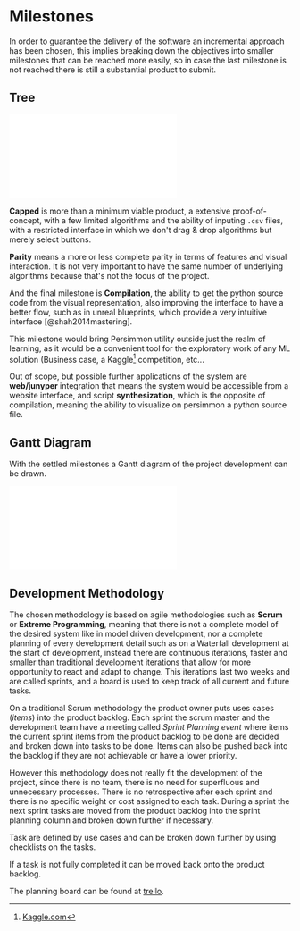 Milestones
==========

In order to guarantee the delivery of the software an incremental approach
has been chosen, this implies breaking down the objectives into
smaller milestones that can be reached more easily, so in case the last
milestone is not reached there is still a substantial product to submit.


Tree
----

![Milestones Tree](images/objectives.pdf)

**Capped** is more than a minimum viable product, a extensive proof-of-concept,
with a few limited algorithms and the ability of inputing `.csv` files, with a
restricted interface in which we don't drag & drop algorithms but merely select
buttons.

**Parity** means a more or less complete parity in terms of features and visual
interaction. It is not very important to have the same number of
underlying algorithms because that's not the focus of the project.

And the final milestone is **Compilation**, the ability to get the python
source code from the visual representation, also improving the interface to
have a better flow, such as in unreal blueprints, which provide a very
intuitive interface [@shah2014mastering].

This milestone would bring Persimmon utility outside just the realm of
learning, as it would be a convenient tool for the exploratory work of any
ML solution (Business case, a Kaggle[^kaggle] competition, etc...

Out of scope, but possible further applications of the system are **web/junyper**
integration that means the system would be accessible from a website interface,
and script **synthesization**, which is the opposite of compilation, meaning
the ability to visualize on persimmon a python source file.


Gantt Diagram
-------------
With the settled milestones a Gantt diagram of the project development can be
drawn.

<!-- Improve Gantt Diagram according to previous feedback?. -->
![Gantt Diagram of the project development.](images/gantt.pdf)


Development Methodology
-----------------------
The chosen methodology is based on agile methodologies such as **Scrum** or
**Extreme Programming**, meaning that there is not a complete model of the
desired system like in model driven development, nor a complete planning of
every development detail such as on a Waterfall development at the start of
development, instead there are continuous iterations, faster and smaller than
traditional development iterations that allow for more opportunity to react and
adapt to change.
This iterations last two weeks and are called sprints, and a board is used to
keep track of all current and future tasks.

On a traditional Scrum methodology the product owner puts uses cases (*items*)
into the product backlog.
Each sprint the scrum master and the development team have a meeting called
*Sprint Planning event* where items the current sprint items from the product
backlog to be done are decided and broken down into tasks to be done.
Items can also be pushed back into the backlog if they are not achievable or
have a lower priority.

However this methodology does not really fit the development of the project,
since there is no team, there is no need for superfluous and unnecessary
processes.
There is no retrospective after each sprint and there is no specific weight or
cost assigned to each task.
During a sprint the next sprint tasks are moved from the product backlog into
the sprint planning column and broken down further if necessary.

Task are defined by use cases and can be broken down further by using
checklists on the tasks.

If a task is not fully completed it can be moved back onto the product backlog.

The planning board can be found at [trello](https://trello.com/b/JmG3xy0U/persimmon).


[^kaggle]: [Kaggle.com](https://www.kaggle.com/)
[^trello]: trello is a software for having a digital board where tracks can be
    pinned.

